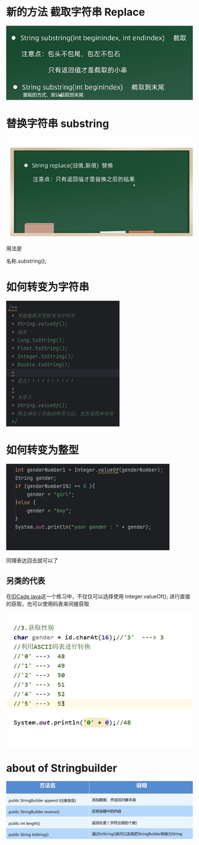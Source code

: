 # 新的方法 截取字符串 Replace

![img.png](img.png)

# 替换字符串  substring

![img_4.png](img_4.png)

用法是

名称.substring();

# 如何转变为字符串

![img_1.png](img_1.png)

# 如何转变为整型

![img_2.png](img_2.png)

同理表达回去就可以了

## 另类的代表

在[IDCade.java](IDCade.java)这一个练习中，不仅仅可以选择使用 Integer.valueOf(); 进行直接的获取，也可以使用码表来间接获取

![img_3.png](img_3.png)

# about of Stringbuilder

![img_5.png](img_5.png)